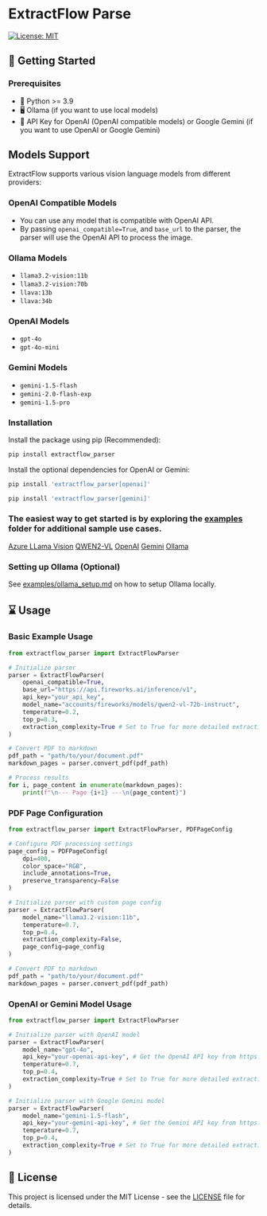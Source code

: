 # ExtractFlow Parse

[![License: MIT](https://img.shields.io/badge/License-MIT-green.svg)](https://opensource.org/licenses/MIT)


## 🚀 Getting Started

### Prerequisites

- 🐍 Python >= 3.9
- 🖥️ Ollama (if you want to use local models)
- 🤖 API Key for OpenAI (OpenAI compatible models) or Google Gemini (if you want to use OpenAI or Google Gemini)

## Models Support

ExtractFlow supports various vision language models from different providers:

### OpenAI Compatible Models
- You can use any model that is compatible with OpenAI API.
- By passing `openai_compatible=True`, and `base_url` to the parser, the parser will use the OpenAI API to process the image.

### Ollama Models
- `llama3.2-vision:11b`
- `llama3.2-vision:70b`
- `llava:13b`
- `llava:34b`

### OpenAI Models
- `gpt-4o`
- `gpt-4o-mini`

### Gemini Models
- `gemini-1.5-flash`
- `gemini-2.0-flash-exp`
- `gemini-1.5-pro`


### Installation

Install the package using pip (Recommended):

```bash
pip install extractflow_parser
```

Install the optional dependencies for OpenAI or Gemini:
```bash
pip install 'extractflow_parser[openai]'
```

```bash
pip install 'extractflow_parser[gemini]'
```

### The easiest way to get started is by exploring the [examples](examples) folder for additional sample use cases.

[Azure LLama Vision](examples/azure_llama_vision_openai_compatible_demo.ipynb)
[QWEN2-VL](examples/qwen2-vl_openai_compatible_demo.ipynb)
[OpenAI](examples/openai_demo.ipynb)
[Gemini](examples/gemini_demo.ipynb)
[Ollama](examples/ollama_demo.ipynb)


### Setting up Ollama (Optional)
See [examples/ollama_setup.md](examples/ollama_setup.md) on how to setup Ollama locally.

## ⌛️ Usage

### Basic Example Usage

```python
from extractflow_parser import ExtractFlowParser

# Initialize parser
parser = ExtractFlowParser(
    openai_compatible=True,
    base_url="https://api.fireworks.ai/inference/v1",
    api_key="your_api_key",
    model_name="accounts/fireworks/models/qwen2-vl-72b-instruct",
    temperature=0.2,
    top_p=0.3,
    extraction_complexity=True # Set to True for more detailed extraction
)

# Convert PDF to markdown
pdf_path = "path/to/your/document.pdf"
markdown_pages = parser.convert_pdf(pdf_path)

# Process results
for i, page_content in enumerate(markdown_pages):
    print(f"\n--- Page {i+1} ---\n{page_content}")
```

### PDF Page Configuration

```python
from extractflow_parser import ExtractFlowParser, PDFPageConfig

# Configure PDF processing settings
page_config = PDFPageConfig(
    dpi=400,
    color_space="RGB",
    include_annotations=True,
    preserve_transparency=False
)

# Initialize parser with custom page config
parser = ExtractFlowParser(
    model_name="llama3.2-vision:11b",
    temperature=0.7,
    top_p=0.4,
    extraction_complexity=False,
    page_config=page_config
)

# Convert PDF to markdown
pdf_path = "path/to/your/document.pdf"
markdown_pages = parser.convert_pdf(pdf_path)
```

### OpenAI or Gemini Model Usage

```python
from extractflow_parser import ExtractFlowParser

# Initialize parser with OpenAI model
parser = ExtractFlowParser(
    model_name="gpt-4o",
    api_key="your-openai-api-key", # Get the OpenAI API key from https://platform.openai.com/api-keys
    temperature=0.7,
    top_p=0.4,
    extraction_complexity=True # Set to True for more detailed extraction
)

# Initialize parser with Google Gemini model
parser = ExtractFlowParser(
    model_name="gemini-1.5-flash",
    api_key="your-gemini-api-key", # Get the Gemini API key from https://aistudio.google.com/app/apikey
    temperature=0.7,
    top_p=0.4,
    extraction_complexity=True # Set to True for more detailed extraction
)
```

## 📄 License

This project is licensed under the MIT License - see the [LICENSE](LICENSE) file for details.
